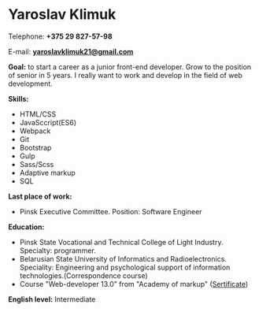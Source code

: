 # Yaroslav Klimuk 

Telephone: **+375 29 827-57-98**

E-mail: **yaroslavklimuk21@gmail.com**

**Goal:** to start a career as a junior front-end developer. Grow to the position of senior in 5 years.
I really want to work and develop in the field of web development.

**Skills:**

  * HTML/CSS
  * JavaSccript(ES6)
  * Webpack
  * Git
  * Bootstrap
  * Gulp
  * Sass/Scss
  * Adaptive markup
  * SQL
  
**Last place of work:**
  * Pinsk Executive Committee. Position: Software Engineer
  
**Education:**
  * Pinsk State Vocational and Technical College of Light Industry. Specialty: programmer.
  * Belarusian State University of Informatics and Radioelectronics. 
    Speciality: Engineering and psychological support of information technologies.(Сorrespondence course)
  * Course "Web-developer 13.0" from "Academy of markup" ([Sertificate](https://yadi.sk/i/76Rdknrg3WyP2G))
  
**English level:** Intermediate
   
